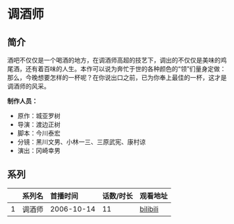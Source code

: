 # 调酒师


## 简介

酒吧不仅仅是一个喝酒的地方，在调酒师高超的技艺下，调出的不仅仅是美味的鸡尾酒，还有着百味的人生。本作可以说为奔忙于世的各种颜色的“领”们量身定做：那么，今晚想要怎样的一杯呢？在你说出口之前，已为你奉上最佳的一杯，这才是调酒师的风采。

**制作人员：**
- 原作：城亚罗树
- 导演：渡边正树
- 脚本：今川泰宏
- 分镜：黑川文男、小林一三、三原武宪、康村谅
- 演出：冈崎幸男



## 系列

|     |   系列名   |   首播时间  | 话数/时长  | 观看地址 |
|:---  |:------    |:----      |:---       |:---  |
| 1 | 调酒师 | 2006-10-14 | 11 | [bilibili](https://www.bilibili.com/bangumi/play/ss1422)  |



